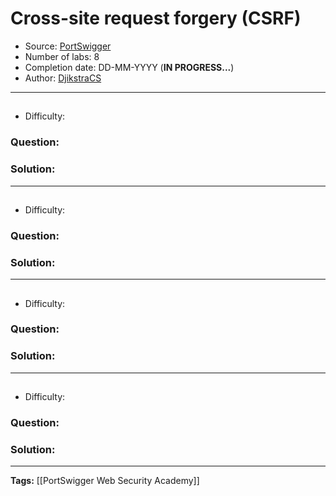 # Cross-site request forgery (CSRF)
* Source: [PortSwigger](https://portswigger.net)
* Number of labs: 8
* Completion date:  DD-MM-YYYY (**IN PROGRESS...**)
* Author: [DjikstraCS](https://github.com/DjikstraCS)

---
## 
* Difficulty: 

### Question:

### Solution:

---
## 
* Difficulty: 

### Question:

### Solution:

---
## 
* Difficulty: 

### Question:

### Solution:

---
## 
* Difficulty: 

### Question:

### Solution:

---
**Tags:** [[PortSwigger Web Security Academy]]